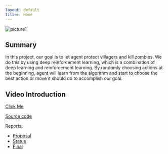```yaml
---
layout: default
title:  Home
---
```

![picture1](https://docs.google.com/uc?id=1SfcoStXqA8y1dTDVNwJI9a_VPmtgTg_y)

## Summary

In this project, our goal is to let agent protect villagers and kill zombies. We do this by using deep reinforcement learning, which is a combination of deep learning and reinforcement learning. By randomly choosing actions at the beginning, agent will learn from the algorithm and start to choose the best action or move it should do to accomplish our goal. 

## Video Introduction

[Click Me](https://youtu.be/r0cGpFkzpt0)


[Source code](https://github.com/jiacheh4/Sirius-3)

Reports:

- [Proposal](https://jiacheh4.github.io/Sirius-3/proposal.html)
- [Status](https://jiacheh4.github.io/Sirius-3/status.html)
- [Final](https://jiacheh4.github.io/Sirius-3/final.html)

